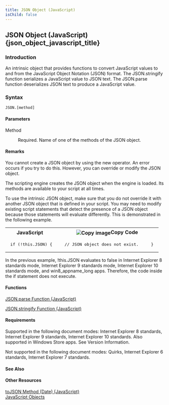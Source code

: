 ```yaml
---
title: JSON Object (JavaScript)
isChild: false
---
```


## JSON Object (JavaScript) {json_object_javascript_title}

### Introduction 

 An intrinsic object that provides functions to convert JavaScript values to and from the JavaScript Object Notation (JSON) format. The JSON.stringify function serializes a JavaScript value to JSON
text. The JSON.parse function deserializes JSON text to produce a JavaScript value.

### Syntax 

```
JSON.[method]
```

#### Parameters 

<div id="sectionSection0" class="section" name="collapseableSection" style="" expanded="true">
  <dl class="authored">
    <dt>
      <span class="parameter" sdata="paramReference" xmlns:util="util">Method</span>
    </dt>
    <dd>
      <p xmlns:util="util">
        Required. Name of one of the methods of the <span sdata="langKeyword" value="JSON"><span class="keyword">JSON</span></span> object.
      </p>
    </dd>
  </dl>
</div>

#### Remarks 

<div id="languageReferenceRemarksSection" class="section" name="collapseableSection" style="">
  <p xmlns:util="util">
    You cannot create a <span sdata="langKeyword" value="JSON"><span class="keyword">JSON</span></span> object by using the <span sdata="langKeyword" value="new"><span class=
    "keyword">new</span></span> operator. An error occurs if you try to do this. However, you can override or modify the <span sdata="langKeyword" value="JSON"><span class=
    "keyword">JSON</span></span> object.
  </p>
  <p xmlns:util="util">
    The scripting engine creates the <span sdata="langKeyword" value="JSON"><span class="keyword">JSON</span></span> object when the engine is loaded. Its methods are available to your script at all
    times.
  </p>
  <p xmlns:util="util">
    To use the intrinsic <span sdata="langKeyword" value="JSON"><span class="keyword">JSON</span></span> object, make sure that you do not override it with another <span sdata="langKeyword" value=
    "JSON"><span class="keyword">JSON</span></span> object that is defined in your script. You may need to modify existing script statements that detect the presence of a <span sdata="langKeyword"
    value="JSON"><span class="keyword">JSON</span></span> object because those statements will evaluate differently. This is demonstrated in the following example.
  </p>
  <div class="code">
    <table width="100%" cellspacing="0" cellpadding="0">
      <tr>
        <th>
          JavaScript&nbsp;
        </th>
        <th>
          <span class="copyCode" onclick="CopyCode(this)" onkeypress="CopyCode_CheckKey(this, event)" onmouseover="ChangeCopyCodeIcon(this)" onmouseout="ChangeCopyCodeIcon(this)" tabindex=
          "0"><img class="copyCodeImage" name="ccImage" align="absmiddle" alt="Copy image" title="Copy image" src="../icons/copycode.gif" />Copy Code</span>
        </th>
      </tr>
      <tr>
        <td colspan="2">
          <pre>
 if (!this.JSON) {     // JSON object does not exist.     } 
</pre>
        </td>
      </tr>
    </table>
  </div>
  <p xmlns:util="util">
    In the previous example, <span class="code">!this.JSON</span> evaluates to false in Internet Explorer 8 standards mode, Internet Explorer 9 standards mode, Internet Explorer 10 standards mode,
    and win8_appname_long apps. Therefore, the code inside the <span sdata="langKeyword" value="if"><span class="keyword">if</span></span> statement does not execute.
  </p>
</div>

#### Functions 

<div id="sectionSection1" class="section" name="collapseableSection" style="" expanded="true">
  <p xmlns:util="util">
    <span sdata="link"><a href="20f00d31-5ab5-4c3c-ab49-2534fc39a9b4.htm">JSON.parse Function (JavaScript)</a></span>
  </p>
  <p xmlns:util="util">
    <span sdata="link"><a href="0fafaf3b-c29b-46dc-b65b-ca223064a1d0.htm">JSON.stringify Function (JavaScript)</a></span>
  </p>
</div>

#### Requirements 

<div id="requirementsTitleSection" class="section" name="collapseableSection" style="">
  <p xmlns:util="util"></p>
  <p>
    Supported in the following document modes: Internet Explorer 8 standards, Internet Explorer 9 standards, Internet Explorer 10 standards. Also supported in Windows Store apps. See Version
    Information.
  </p>
  <p>
    Not supported in the following document modes: Quirks, Internet Explorer 6 standards, Internet Explorer 7 standards.
  </p>
</div>

#### See Also 

<div id="seeAlsoSection" class="section" name="collapseableSection" style="">
  <h4 class="subHeading">
    Other Resources
  </h4>
  <div class="seeAlsoStyle">
    <span sdata="link" xmlns:util="util"><a href="f91df030-e9c9-425e-8e6d-b46bdda66cb6.htm">toJSON Method (Date) (JavaScript)</a></span>
  </div>
  <div class="seeAlsoStyle">
    <span sdata="link" xmlns:util="util"><a href="4a29a831-41c9-4843-9385-c3879e385585.htm">JavaScript Objects</a></span>
  </div>
</div>

